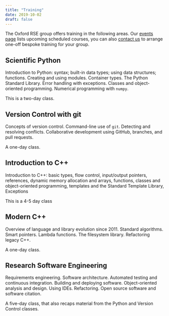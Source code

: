```yaml
---
title: "Training"
date: 2019-10-02
draft: false
---
```


The Oxford RSE group offers training in the following areas. Our [events page](https://www.cs.ox.ac.uk/projects/RSE/events/) lists upcoming scheduled courses, you can also [contact us](https://www.cs.ox.ac.uk/projects/RSE/contact/) to arrange one-off bespoke training for your group.

## Scientific Python

Introduction to Python: syntax; built-in data types; using data structures; functions. Creating and using modules. Container types. The Python Standard Library. Error handling with exceptions. Classes and object-oriented programming. Numerical programming with `numpy`.

This is a two-day class.

## Version Control with git

Concepts of version control. Command-line use of `git`. Detecting and resolving conflicts. Collaborative development using GitHub, branches, and pull requests.

A one-day class.

 ## Introduction to C++
 
Introduction to C++: basic types, flow control, input/output pointers, references, dynamic memory allocation and arrays, functions, classes and object-oriented programming, templates and the Standard Template Library, Exceptions

This is a 4-5 day class

## Modern C++

Overview of language and library evolution since 2011. Standard algorithms. Smart pointers. Lambda functions. The filesystem library. Refactoring legacy C++.

A one-day class.

## Research Software Engineering

Requirements engineering. Software architecture. Automated testing and continuous integration. Building and deploying software. Object-oriented analysis and design. Using IDEs. Refactoring. Open source software and software citation.

A five-day class, that also recaps material from the Python and Version Control classes.
